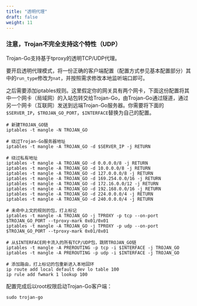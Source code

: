 ```yaml
---
title: "透明代理"
draft: false
weight: 11
---
```


### 注意，Trojan不完全支持这个特性（UDP）

Trojan-Go支持基于tproxy的透明TCP/UDP代理。

要开启透明代理模式，将一份正确的客户端配置（配置方式参见基本配置部分）其中的```run_type```修改为```nat```，并按照需求修改本地监听端口即可。

之后需要添加iptables规则。这里假定你的网关具有两个网卡，下面这份配置将其中一个网卡（局域网）的入站包转交给Trojan-Go，由Trojan-Go通过隧道，通过另一个网卡（互联网）发送到远端Trojan-Go服务器。你需要将下面的```$SERVER_IP```，```$TROJAN_GO_PORT```，```$INTERFACE```替换为自己的配置。

```shell
# 新建TROJAN_GO链
iptables -t mangle -N TROJAN_GO

# 绕过Trojan-Go服务器地址
iptables -t mangle -A TROJAN_GO -d $SERVER_IP -j RETURN

# 绕过私有地址
iptables -t mangle -A TROJAN_GO -d 0.0.0.0/8 -j RETURN
iptables -t mangle -A TROJAN_GO -d 10.0.0.0/8 -j RETURN
iptables -t mangle -A TROJAN_GO -d 127.0.0.0/8 -j RETURN
iptables -t mangle -A TROJAN_GO -d 169.254.0.0/16 -j RETURN
iptables -t mangle -A TROJAN_GO -d 172.16.0.0/12 -j RETURN
iptables -t mangle -A TROJAN_GO -d 192.168.0.0/16 -j RETURN
iptables -t mangle -A TROJAN_GO -d 224.0.0.0/4 -j RETURN
iptables -t mangle -A TROJAN_GO -d 240.0.0.0/4 -j RETURN

# 未命中上文的规则的包，打上标记
iptables -t mangle -A TROJAN_GO -j TPROXY -p tcp --on-port $TROJAN_GO_PORT --tproxy-mark 0x01/0x01
iptables -t mangle -A TROJAN_GO -j TPROXY -p udp --on-port $TROJAN_GO_PORT --tproxy-mark 0x01/0x01

# 从$INTERFACE网卡流入的所有TCP/UDP包，跳转TROJAN_GO链
iptables -t mangle -A PREROUTING -p tcp -i $INTERFACE -j TROJAN_GO
iptables -t mangle -A PREROUTING -p udp -i $INTERFACE -j TROJAN_GO

# 添加路由，打上标记的包重新进入本地回环
ip route add local default dev lo table 100
ip rule add fwmark 1 lookup 100
```

配置完成后以root权限启动Trojan-Go客户端：

```shell
sudo trojan-go
```
